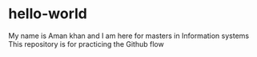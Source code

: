 # hello-world
My name is Aman khan and I am here for masters in Information systems
This repository is for practicing the Github flow
